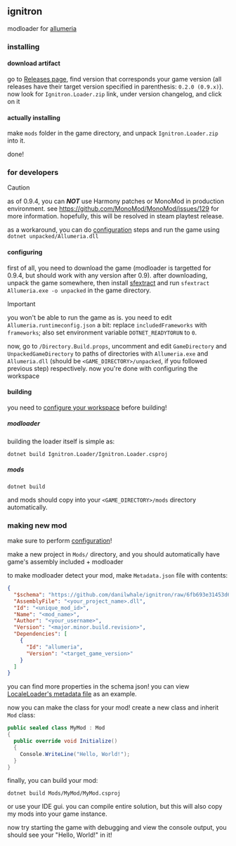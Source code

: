 ## ignitron

modloader for [allumeria](https://unobtainablemelon.itch.io/allumeria)

### installing

#### download artifact

go to [Releases page](https://github.com/danilwhale/ignitron/releases/), find version that corresponds your game version
(all releases have their target version specified in parenthesis: `0.2.0 (0.9.x)`).
now look for `Ignitron.Loader.zip` link, under version changelog, and click on it

#### actually installing

make `mods` folder in the game directory, and unpack `Ignitron.Loader.zip` into it.

done!

### for developers

> [!CAUTION]
> as of 0.9.4, you can ***NOT*** use Harmony patches or MonoMod in production environment.
> see https://github.com/MonoMod/MonoMod/issues/129 for more information.
> hopefully, this will be resolved in steam playtest release.
>
> as a workaround, you can do [configuration](#configuring) steps and run the game using `dotnet unpacked/Allumeria.dll`

#### configuring

first of all, you need to download the game (modloader is targetted for 0.9.4, but should work with any version after
0.9). after downloading, unpack the game somewhere, then
install [sfextract](https://github.com/Droppers/SingleFileExtractor?tab=readme-ov-file#install) and run
`sfextract Allumeria.exe -o unpacked` in the game directory.

> [!IMPORTANT]
> you won't be able to run the game as is. you need to edit `Allumeria.runtimeconfig.json` a bit: replace `includedFrameworks` with `frameworks`; also set environment variable `DOTNET_READYTORUN` to `0`.

now, go to `/Directory.Build.props`, uncomment and edit `GameDirectory` and `UnpackedGameDirectory` to paths of directories with
`Allumeria.exe` and `Allumeria.dll` (should be `<GAME_DIRECTORY>/unpacked`, if you followed previous step)
respectively. now you're done with configuring the workspace

#### building

you need to [configure your workspace](#configuring) before building!

##### modloader

building the loader itself is simple as:

```
dotnet build Ignitron.Loader/Ignitron.Loader.csproj
```

##### mods

```
dotnet build
```

and mods should copy into your `<GAME_DIRECTORY>/mods` directory automatically.

### making new mod

make sure to perform [configuration](#configuring)!

make a new project in `Mods/` directory, and you should automatically have
game's assembly included + modloader

to make modloader detect your mod, make `Metadata.json` file with contents:

```json
{
  "$schema": "https://github.com/danilwhale/ignitron/raw/6fb693e31453d69ab6e1394bc284d025647a2f02/Metadata.schema.json",
  "AssemblyFile": "<your_project_name>.dll",
  "Id": "<unique_mod_id>",
  "Name": "<mod_name>",
  "Author": "<your_username>",
  "Version": "<major.minor.build.revision>",
  "Dependencies": [
    {
      "Id": "allumeria",
      "Version": "<target_game_version>"
    }
  ]
}
```

you can find more properties in the schema json! you can
view [LocaleLoader's metadata file](https://raw.githubusercontent.com/danilwhale/localeloader/f923adac1af461905cdb1d8cb5931172d353314f/LocaleLoader/Metadata.json) as an example.

now you can make the class for your mod! create a new class and inherit `Mod` class:

```cs
public sealed class MyMod : Mod
{
  public override void Initialize()
  {
    Console.WriteLine("Hello, World!");
  }
}
```

finally, you can build your mod:

```
dotnet build Mods/MyMod/MyMod.csproj
```

or use your IDE gui. you can compile entire solution, but this will also copy my mods into your game instance.

now try starting the game with debugging and view the console output, you should see your "Hello, World!" in it!
